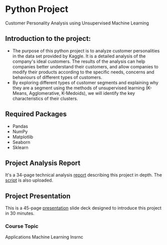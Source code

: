 # Python Project
Customer Personality Analysis using Unsupervised Machine Learning 
## Introduction to the project: 
* The purpose of this python project is to analyze customer personalities in the data
set provided by Kaggle. It is a detailed analysis of the company's ideal customers. The results of
the analysis can help companies better understand their customers, and allow companies to modify
their products according to the specific needs, concerns and behaviours of different types of
customers. 
* By exploring different types of customer segments and explaining why they are a segment
using the methods of unsupervised learning (K-Means, Agglomerative, K-Medoids), we will
identify the key characteristics of their clusters.
## Required Packages
* Pandas
* NumPy
* Matplotlib
* Seaborn
* Sklearn
## Project Analysis Report
It's a 34-page technical analysis [report](https://drive.google.com/file/d/1O4Ccb2Z7SbQFXbGIf2O3nB0Dc-l1yNkE/view?usp=sharing) describing this project in depth. The [script](https://github.com/cuiyinchen/Python_Project_Unsupervised/blob/main/Customer%20Personality%20Analysis%20-%20Unsupervised%20Machine%20Learning.ipynb) is also uploaded.
## Project Presentation
This is a 45-page [presentation](https://docs.google.com/presentation/d/1IKjdhfqnEQtIfdQh7n8kDq-t1j3BnHOp/edit?usp=sharing&ouid=106747048720024477786&rtpof=true&sd=true) slide deck designed to introduce this project in 30 minutes. 
### Course Topic
Applications Machine Learning Insrnc
